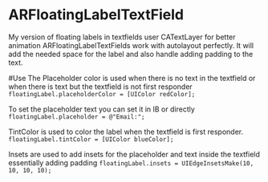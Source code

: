 # ARFloatingLabelTextField
My version of floating labels in textfields user CATextLayer for better animation
ARFloatingLabelTextFields work with autolayout perfectly. It will add the needed space for the label and also handle adding padding to the text.

#Use
The Placeholder color is used when there is no text in the textfield or when there is text but the textfield is not first responder
```floatingLabel.placeholderColor = [UIColor redColor];```

To set the placeholder text you can set it in IB or directly
```floatingLabel.placeholder = @"Email:";```

TintColor is used to color the label when the textfield is first responder.
```floatingLabel.tintColor = [UIColor blueColor];```

Insets are used to add insets for the placeholder and text inside the textfield essentially adding padding
```floatingLabel.insets = UIEdgeInsetsMake(10, 10, 10, 10);```
